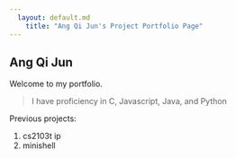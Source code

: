 ```yaml
---
  layout: default.md
    title: "Ang Qi Jun's Project Portfolio Page"
---
```


## Ang Qi Jun

Welcome to my portfolio.

> I have proficiency in C, Javascript, Java, and Python

Previous projects:
1. cs2103t ip
2. minishell
